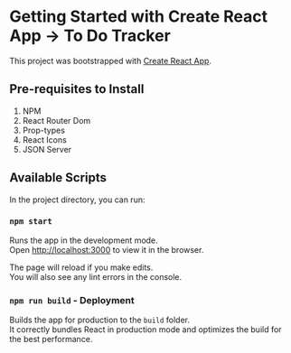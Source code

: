 # Getting Started with Create React App -> To Do Tracker

This project was bootstrapped with [Create React App](https://github.com/facebook/create-react-app).

## Pre-requisites to Install
1. NPM
2. React Router Dom
3. Prop-types
4. React Icons
5. JSON Server

## Available Scripts

In the project directory, you can run:

### `npm start`

Runs the app in the development mode.\
Open [http://localhost:3000](http://localhost:3000) to view it in the browser.

The page will reload if you make edits.\
You will also see any lint errors in the console.

### `npm run build` - Deployment

Builds the app for production to the `build` folder.\
It correctly bundles React in production mode and optimizes the build for the best performance.




